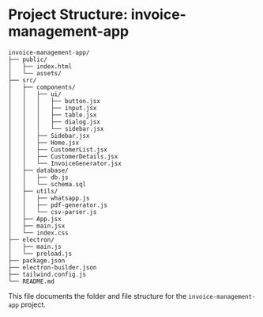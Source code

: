 
# Project Structure: invoice-management-app

```
invoice-management-app/
├── public/
│   ├── index.html
│   └── assets/
├── src/
│   ├── components/
│   │   ├── ui/
│   │   │   ├── button.jsx
│   │   │   ├── input.jsx
│   │   │   ├── table.jsx
│   │   │   ├── dialog.jsx
│   │   │   └── sidebar.jsx
│   │   ├── Sidebar.jsx
│   │   ├── Home.jsx
│   │   ├── CustomerList.jsx
│   │   ├── CustomerDetails.jsx
│   │   └── InvoiceGenerator.jsx
│   ├── database/
│   │   ├── db.js
│   │   └── schema.sql
│   ├── utils/
│   │   ├── whatsapp.js
│   │   ├── pdf-generator.js
│   │   └── csv-parser.js
│   ├── App.jsx
│   ├── main.jsx
│   └── index.css
├── electron/
│   ├── main.js
│   └── preload.js
├── package.json
├── electron-builder.json
├── tailwind.config.js
└── README.md
```

This file documents the folder and file structure for the `invoice-management-app` project.

